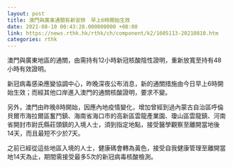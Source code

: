 ```yaml
---
layout: post
title: 澳門與廣東通關有新安排　早上6時開始生效
date: 2021-08-10 00:43:28.000000000 +08:00
link: https://news.rthk.hk/rthk/ch/component/k2/1605113-20210810.htm
categories: rthk
---
```


澳門與廣東地區的通關，由需持有12小時新冠核酸陰性證明，重新放寬至持有48小時有效證明。

新冠病毒感染應變協調中心，昨晚深夜公布消息，新的通關措施由今日早上6時開始生效；而經其他口岸進入澳門的通關核酸證明，要求不變。

另外，澳門由昨晚8時開始，因應內地疫情變化，增加曾經到過內蒙古自治區呼倫貝爾市海拉爾區奮鬥鎮、海南省海口市的高新區雲龍產業園、瓊山區雲龍鎮、河南省開封市尉氏縣莊頭鎮的入境人士，須到指定地點，接受醫學觀察至離開當地後14天，而且最短不少於7天。

之前已經從這些地區入境的人士，健康碼會轉為黃色，接受自我健康管理至離開當地14天為止，期間需接受最多5次的新冠病毒核酸檢測。
